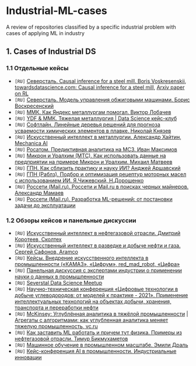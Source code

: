 # Industrial-ML-cases
A review of repositories classified by a specific industrial problem with cases of applying ML in industry

<a name="cases"></a>
## 1. Cases of Industrial DS
### 1.1 Отдельные кейсы
- `[RU]` [Северсталь. Causal inference for a steel mill. Boris Voskresenskii](https://www.youtube.com/watch?v=rdxs9c_y0Cw), [towardsdatascience.com: Causal inference for a steel mill](https://towardsdatascience.com/causal-inference-for-a-steel-mill-1e4dff991501), [Arxiv paper on RL](https://arxiv.org/pdf/2008.06933v1.pdf)
- `[RU]` [Северсталь. Модель управления обжиговыми машинами. Борис Воскресенский](https://www.youtube.com/watch?v=1Ir70moB9aQ)
- `[RU]` [ММК. Как Яндекс металлургам помогал. Виктор Лобачев](https://www.youtube.com/watch?v=wBbtVPJRMEg&t=4s)
- `[RU]` [YDF & ММК. Тяжелая металлургия | Data Science кейс-клуб](https://www.youtube.com/watch?v=w68Qe4flJ7Y)
- `[RU]` [Софтлайн. Линейные деревья решений для прогноза усваемости химических элементов в плавке. Николай Князев](https://www.youtube.com/watch?v=6LesrsmwlVQ)
- `[RU]` [Искусственный интеллект в металлургии. Александр Хайтин, Mechanica AI](https://www.youtube.com/watch?v=WbPcXEmA6-Q)
- `[RU]` [Росатом. Предиктивная аналитика на МСЗ. Иван Максимов](https://www.youtube.com/watch?v=dYp0ik05roI&t=1s)
- `[RU]` [Микрон и Уралхим (МТС). Как использовать данные на предприятии на примере Микрон и Уралхим. Михаил Матвеев](https://www.youtube.com/watch?v=cs4ZPcXQedg)
- `[RU]` [ГПН. Как сблизить практику и науку ИИ? Анджей Аршавский](https://www.youtube.com/watch?v=Kte9WZFh3uA)
- `[RU]` [ГПН (Раблз). Подбор и оптимизация рецептур моторных масел с использованием ИИ. Я.Чижевский, Н.Дорошенко](https://www.youtube.com/watch?v=GXdk7A1qL5U)
- `[RU]` [Россети (Mail.ru). Россети и Mail.ru в поисках черных майнеров. Александр Мамаев](https://www.youtube.com/watch?v=00UUnC3l9Jg)
- `[RU]` [Россети (Mail.ru). Разработка ML-решений: от постановки задачи до эксплуатации](https://www.youtube.com/watch?v=rJgoEILUmiI)

### 1.2 Обзоры кейсов и панельные дискуссии
- `[RU]` [Искусственный интеллект в нефтегазовой отрасли. Дмитрий Коротеев, Сколтех](https://www.youtube.com/watch?v=cB0EcoUWlhU)
- `[RU]` [Искусственный интеллект в разведке и добыче нефти и газа. Сергей Сафонов, Aramco](https://www.youtube.com/watch?v=r5CkU3VVk9Q)
- `[RU]` [Кейсы. Внедрение искусственного интеллекта в промышленности («КАМАЗ», «Цифрум», red_mad_robot, «Цифра»](https://www.youtube.com/watch?v=sbwW3Y0PRRo)
- `[RU]` [Панельная дискуссия с экспертами индустрии о применении науки о данных в промышленности](https://www.youtube.com/watch?v=T2P-D6rse-E)
- `[RU]` [Severstal Data Science Meetup](https://www.youtube.com/watch?v=6WglJwU-9i4)
- `[RU]` [Научно-техническая конференция «Цифровые технологии в добыче углеводородов: от моделей к практике - 2021». Применение интеллектуальных технологий на объектах добычи, хранения, транспорта и переработки нефти](https://www.youtube.com/watch?v=6X9VHAuT0is)
- `[RU]` [McKinsey: Углублённая аналитика в тяжёлой промышленности](https://www.youtube.com/watch?v=IgW1KVY4bJI) | [Агрегаты с алгоритмами: как углубленная аналитика меняет тяжелую промышленность, vc.ru](https://vc.ru/future/133133-agregaty-s-algoritmami-kak-uglublennaya-analitika-menyaet-tyazheluyu-promyshlennost)
- `[RU]` [Как заставить ML работать и причем тут физика. Примеры из нефтегазовой отрасли. Тимур Бикмухаметов](https://www.youtube.com/watch?v=qbXo7rl51qY)
- `[RU]` [Машинное обучение в промышленном масштабе. Эмили Драль](https://www.youtube.com/watch?v=0tIaQ0jHUVQ)
- `[RU]` [Кейс-конференция AI в промышленности. Индустриальные инновации](https://youtu.be/usVQZGNBe78)
